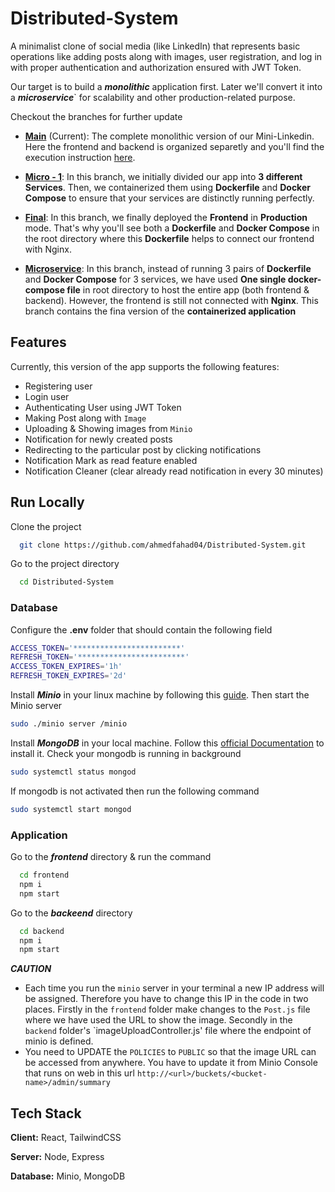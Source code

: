# Distributed-System

A minimalist clone of social media (like LinkedIn) that represents basic operations like adding posts along with images, user registration, and log in with proper authentication and authorization ensured with JWT Token.

Our target is to build a **_monolithic_** application first. Later we'll convert it into a **_microservice_**` for scalability and other production-related purpose.

Checkout the branches for further update

- [**Main**](https://github.com/ahmedfahad04/Mini-LinkedIn/tree/main) (Current):
  The complete monolithic version of our Mini-Linkedin. Here the frontend and backend is organized separetly and you'll find the execution instruction
  [here](#how-to-run-locally).

- [**Micro - 1**](https://github.com/ahmedfahad04/Mini-LinkedIn/tree/micro1):
  In this branch, we initially divided our app into **3 different Services**. Then, we containerized them using **Dockerfile** and **Docker Compose** to ensure that your services are distinctly running perfectly.

- [**Final**](https://github.com/ahmedfahad04/Mini-LinkedIn/tree/final): In this branch, we finally deployed the **Frontend** in **Production** mode. That's why you'll see both a **Dockerfile** and **Docker Compose** in the root directory where this **Dockerfile** helps to connect our frontend with Nginx.

- [**Microservice**](https://github.com/ahmedfahad04/Mini-LinkedIn/tree/microservice):
  In this branch, instead of running 3 pairs of **Dockerfile** and **Docker Compose** for 3 services, we have used **One single docker-compose file** in root directory to host the entire app (both frontend & backend). However, the frontend is still not connected with **Nginx**. This branch contains the fina version of the **containerized application**

## Features

Currently, this version of the app supports the following features:

- Registering user
- Login user
- Authenticating User using JWT Token
- Making Post along with `Image`
- Uploading & Showing images from `Minio`
- Notification for newly created posts
- Redirecting to the particular post by clicking notifications
- Notification Mark as read feature enabled
- Notification Cleaner (clear already read notification in every 30 minutes)

## Run Locally

Clone the project

```bash
  git clone https://github.com/ahmedfahad04/Distributed-System.git
```

Go to the project directory

```bash
  cd Distributed-System
```

### Database

Configure the **.env** folder that should contain the following field

```bash
ACCESS_TOKEN='************************'
REFRESH_TOKEN='************************'
ACCESS_TOKEN_EXPIRES='1h'
REFRESH_TOKEN_EXPIRES='2d'
```

Install **_Minio_** in your linux machine by following this [guide](https://linuxhint.com/installing_minio_ubuntu/). Then start the Minio server

```bash
sudo ./minio server /minio
```

Install **_MongoDB_** in your local machine. Follow this [official Documentation](https://www.mongodb.com/docs/manual/tutorial/install-mongodb-on-ubuntu/) to install it. Check your mongodb is running in background

```bash
sudo systemctl status mongod
```

If mongodb is not activated then run the following command

```bash
sudo systemctl start mongod
```

### Application

Go to the **_frontend_** directory & run the command

```bash
  cd frontend
  npm i
  npm start
```

Go to the **_backeend_** directory

```bash
  cd backend
  npm i
  npm start
```

**_CAUTION_**

- Each time you run the `minio` server in your terminal a new IP address will be assigned. Therefore you have to change this IP in the code in two places. Firstly in the `frontend` folder make changes to the `Post.js` file where we have used the URL to show the image. Secondly in the `backend` folder's `imageUploadController.js' file where the endpoint of minio is defined.
- You need to UPDATE the `POLICIES` to `PUBLIC` so that the image URL can be accessed from anywhere. You have to update it from Minio Console that runs on web in this url `http://<url>/buckets/<bucket-name>/admin/summary`

## Tech Stack

**Client:** React, TailwindCSS

**Server:** Node, Express

**Database:** Minio, MongoDB
